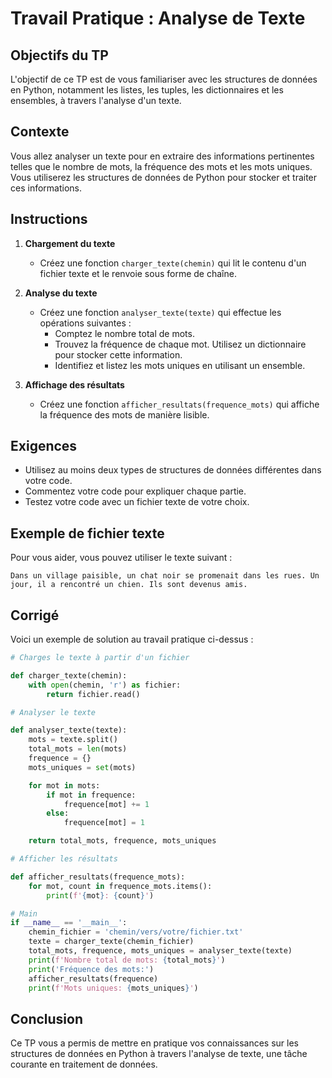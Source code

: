 # Travail Pratique : Analyse de Texte

## Objectifs du TP
L'objectif de ce TP est de vous familiariser avec les structures de données en Python, notamment les listes, les tuples, les dictionnaires et les ensembles, à travers l'analyse d'un texte.

## Contexte
Vous allez analyser un texte pour en extraire des informations pertinentes telles que le nombre de mots, la fréquence des mots et les mots uniques. Vous utiliserez les structures de données de Python pour stocker et traiter ces informations.

## Instructions
1. **Chargement du texte**
   - Créez une fonction `charger_texte(chemin)` qui lit le contenu d'un fichier texte et le renvoie sous forme de chaîne.

2. **Analyse du texte**
   - Créez une fonction `analyser_texte(texte)` qui effectue les opérations suivantes :
     - Comptez le nombre total de mots.
     - Trouvez la fréquence de chaque mot. Utilisez un dictionnaire pour stocker cette information.
     - Identifiez et listez les mots uniques en utilisant un ensemble.

3. **Affichage des résultats**
   - Créez une fonction `afficher_resultats(frequence_mots)` qui affiche la fréquence des mots de manière lisible.

## Exigences
- Utilisez au moins deux types de structures de données différentes dans votre code.
- Commentez votre code pour expliquer chaque partie.
- Testez votre code avec un fichier texte de votre choix.

## Exemple de fichier texte
Pour vous aider, vous pouvez utiliser le texte suivant :
```
Dans un village paisible, un chat noir se promenait dans les rues. Un jour, il a rencontré un chien. Ils sont devenus amis.
```

## Corrigé
Voici un exemple de solution au travail pratique ci-dessus :

```python
# Charges le texte à partir d'un fichier

def charger_texte(chemin):
    with open(chemin, 'r') as fichier:
        return fichier.read()

# Analyser le texte

def analyser_texte(texte):
    mots = texte.split()
    total_mots = len(mots)
    frequence = {}
    mots_uniques = set(mots)

    for mot in mots:
        if mot in frequence:
            frequence[mot] += 1
        else:
            frequence[mot] = 1

    return total_mots, frequence, mots_uniques

# Afficher les résultats

def afficher_resultats(frequence_mots):
    for mot, count in frequence_mots.items():
        print(f'{mot}: {count}')

# Main
if __name__ == '__main__':
    chemin_fichier = 'chemin/vers/votre/fichier.txt'
    texte = charger_texte(chemin_fichier)
    total_mots, frequence, mots_uniques = analyser_texte(texte)
    print(f'Nombre total de mots: {total_mots}')
    print('Fréquence des mots:')
    afficher_resultats(frequence)
    print(f'Mots uniques: {mots_uniques}')
```

## Conclusion
Ce TP vous a permis de mettre en pratique vos connaissances sur les structures de données en Python à travers l'analyse de texte, une tâche courante en traitement de données.